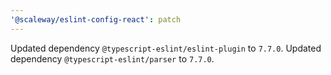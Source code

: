 ```yaml
---
'@scaleway/eslint-config-react': patch
---
```


Updated dependency `@typescript-eslint/eslint-plugin` to `7.7.0`.
Updated dependency `@typescript-eslint/parser` to `7.7.0`.
